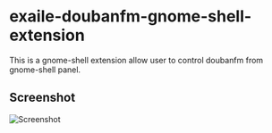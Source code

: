 exaile-doubanfm-gnome-shell-extension
=====================================

This is a gnome-shell extension allow user to control doubanfm from gnome-shell panel.

Screenshot
----------

![Screenshot](http://i.imgur.com/yZ4zp.jpg "DoubanFM GNOME-Shell Extension")


